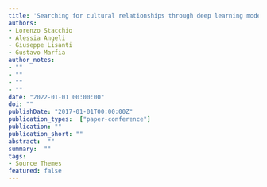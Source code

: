 ```yaml
---
title: 'Searching for cultural relationships through deep learning models'
authors:
- Lorenzo Stacchio
- Alessia Angeli
- Giuseppe Lisanti
- Gustavo Marfia
author_notes:
- ""
- ""
- ""
- ""
date: "2022-01-01 00:00:00"
doi: ""
publishDate: "2017-01-01T00:00:00Z"
publication_types:  ["paper-conference"]
publication: ""
publication_short: ""
abstract:  ""
summary:  ""
tags:
- Source Themes
featured: false
---
```

